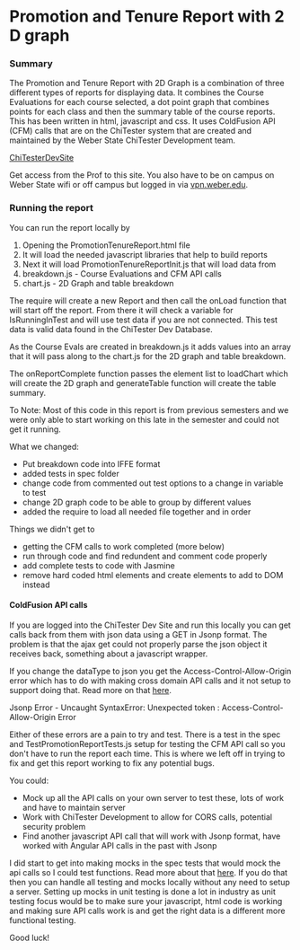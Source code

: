 # Promotion and Tenure Report with 2 D graph

### Summary

The Promotion and Tenure Report with 2D Graph is a combination of three different
types of reports for displaying data. It combines the Course Evaluations for each course selected, a dot point graph that combines points for each class and then the summary table of the course reports.  This has been written in html, javascript and css. It uses ColdFusion API (CFM) calls that are on the ChiTester system that are created and maintained by the Weber State ChiTester Development team.

[ChiTesterDevSite](https://chitester1dev.weber.edu:6838/)

Get access from the Prof to this site. You also have to be on campus on Weber State wifi or off campus but logged in via [vpn.weber.edu](https://www.weber.edu/softwaredownloads/vpn.html).

### Running the report

You can run the report locally by
1. Opening the PromotionTenureReport.html file
2. It will load the needed javascript libraries that help to build reports
3. Next it will load PromotionTenureReportInit.js that will load data from
  1. breakdown.js - Course Evaluations and CFM API calls
  2. chart.js - 2D Graph and table breakdown

The require will create a new Report and then call the onLoad function that will start off the report. From there it will check a variable for IsRunningInTest and will use test data if you are not connected. This test data is valid data found in the ChiTester Dev Database.

As the Course Evals are created in breakdown.js it adds values into an array that it will pass along to the chart.js for the 2D graph and table breakdown.

The onReportComplete function passes the element list to loadChart which will create the 2D graph and generateTable function will create the table summary.

To Note: Most of this code in this report is from previous semesters and we were only able to start working on this late in the semester and could not get it running.

What we changed:
- Put breakdown code into IFFE format
- added tests in spec folder
- change code from commented out test options to a change in variable to test
- change 2D graph code to be able to group by different values
- added the require to load all needed file together and in order

Things we didn't get to
- getting the CFM calls to work completed (more below)
- run through code and find redundent and comment code properly
- add complete tests to code with Jasmine
- remove hard coded html elements and create elements to add to DOM instead

#### ColdFusion API calls

If you are logged into the ChiTester Dev Site and run this locally you can get calls back from them with json data using a GET in Jsonp format. The problem is that the ajax get could not properly parse the json object it receives back, something about a javascript wrapper.

If you change the dataType to json you get the Access-Control-Allow-Origin error which has to do with making cross domain API calls and it not setup to support doing that. Read more on that [here](https://developer.mozilla.org/en-US/docs/Web/HTTP/Access_control_CORS).

Jsonp Error - Uncaught SyntaxError: Unexpected token :
Access-Control-Allow-Origin Error

Either of these errors are a pain to try and test.  There is a test in the spec and TestPromotionReportTests.js setup for testing the CFM API call so you don't have to run the report each time.  This is where we left off in trying to fix and get this report working to fix any potential bugs.

You could:
- Mock up all the API calls on your own server to test these, lots of work and have to maintain server
- Work with ChiTester Development to allow for CORS calls, potential security problem
- Find another javascript API call that will work with Jsonp format, have worked with Angular API calls in the past with Jsonp

I did start to get into making mocks in the spec tests that would mock the api calls so I could test functions. Read more about that [here](https://docs.angularjs.org/api/ngMock/service/$httpBackend). If you do that then you can handle all testing and mocks locally without any need to setup a server. Setting up mocks in unit testing is done a lot in industry as unit testing focus would be to make sure your javascript, html code is working and making sure API calls work is and get the right data is a different more functional testing.

Good luck!
